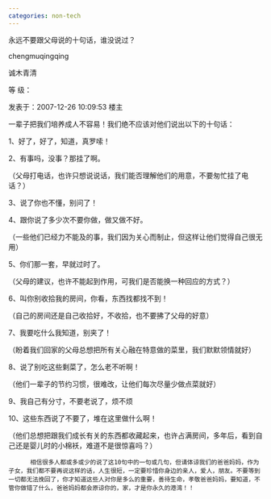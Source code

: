 ```yaml
---
categories: non-tech
---
```

永远不要跟父母说的十句话，谁没说过？  

  

chengmuqingqing 

诚木青清 

等 级： 

 发表于：2007-12-26 10:09:53 楼主 

一辈子把我们培养成人不容易！我们绝不应该对他们说出以下的十句话：   



1、好了，好了，知道，真罗嗦！   



2、有事吗，没事？那挂了啊。   



（父母打电话，也许只想说说话，我们能否理解他们的用意，不要匆忙挂了电话？）   



3、说了你也不懂，别问了！   



4、跟你说了多少次不要你做，做又做不好。   

（一些他们已经力不能及的事，我们因为关心而制止，但这样让他们觉得自己很无用）   



5、你们那一套，早就过时了。   

（父母的建议，也许不能起到作用，可我们是否能换一种回应的方式？）   



6、叫你别收拾我的房间，你看，东西找都找不到！   

（自己的房间还是自己收拾好，不收拾，也不要拂了父母的好意）   



7、我要吃什么我知道，别夹了！   

（盼着我们回家的父母总想把所有关心融在特意做的菜里，我们默默领情就好）   



8、说了别吃这些剩菜了，怎么老不听啊！   

（他们一辈子的节约习惯，很难改，让他们每次尽量少做点菜就好）   



9、我自己有分寸，不要老说了，烦不烦   



10、这些东西说了不要了，堆在这里做什么啊！   

（他们总想把跟我们成长有关的东西都收藏起来，也许占满房间，多年后，看到自己还是婴儿时的小棉袄，难道不是很惊喜吗？）   



          相信很多人都或多或少的说了这10句中的一句或几句，但请体谅我们的爸爸妈妈，作为子女，我们都不要再说这样的话，人生很短，一定要珍惜你身边的亲人，爱人，朋友。不要等到一切都无法挽回了，你才知道这些人对你是多么的重要，善待生命，孝敬爸爸妈妈，要知道，不管你做错了什么，爸爸妈妈都会原谅你的，家，才是你永久的港湾！！ 

 

